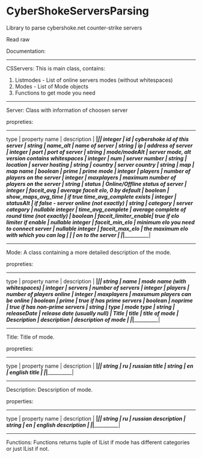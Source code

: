 # CyberShokeServersParsing
Library to parse cybershoke.net counter-strike servers

Read raw


Documentation:
______________________________________________________________________________________________

CSServers:
This is main class, contains: 
1) Listmodes - List of online servers modes (without whitespaces)
2) Modes - List of Mode objects
3) Functions to get mode you need

______________________________________________________________________________________________

Server:
Class with information of choosen server

propreties:
______________________________________________________________________________________________
type              |  property name        |    description                                   |
__________________|_______________________|__________________________________________________|
integer           |  id				            |    cybershoke id of this server                  |
string            |  name_alt             |    name of server                                |
string            |  ip                   |    address of server                             |
integer           |  port                 |    port of server                                |
string            |  mode/modeAlt         |    server mode, alt version contains whitespaces |
integer           |  num                  |    server number                                 |
string            |  location             |    server hosting                                |
string            |  country              |    server country                                |
string            |  map                  |    map name                                      |
boolean           |  prime                |    prime mode                                    |
integer           |  players              |    number of players on the server               |
integer           |  maxplayers           |    maximum number of players on the server       |
string            |  status               |    Online/Offline status of server               |
integer           |  faceit_avg           |    average faceit elo, 0 by default              |
boolean           |  show_maps_avg_time   |    if true time_avg_complete exists              |
integer           |  statusAlt            |    if false - server online (not exactly)        |
string            |  category             |    server category                               |
nullable integer  |  time_avg_complete    |    average complete of round time (not exactly)  |
boolean           |  faceit_limiter_enable|    true if elo limiter if enable                 |
nullable integer  |  faceit_min_elo       |    minimum elo you need to connect server        |
nullable integer  |  faceit_max_elo       |    the maximum elo with which you can log        |
                  |                       |    on to the server                              |
__________________|_______________________|__________________________________________________|


______________________________________________________________________________________________

Mode:
A class containing a more detailed description of the mode.

propreties:
______________________________________________________________________________________________
type              |  property name        |    description                                   |
__________________|_______________________|__________________________________________________|
string            |  name                 |    mode name (with whitespaces)                  |
integer           |  servers              |    number of servers                             |
integer           |  players              |    number of players online                      |
integer           |  maxplayers           |    maxumum players can be online                 |
boolean           |  prime                |    true if has prime servers                     |
boolean           |  noprime              |    true if has non-prime servers                 |
string            |  type                 |    mode type                                     |
string            |  releaseDate          |    release date (usually null)                   |
Title             |  title                |    title of mode                                 |
Description       |  description          |    description of mode                           |
__________________|_______________________|__________________________________________________|


______________________________________________________________________________________________

Title:
Title of mode.

propreties:
______________________________________________________________________________________________
type              |  property name        |    description                                   |
__________________|_______________________|__________________________________________________|
string            |  ru                   |    russian title                                 |
string            |  en                   |    english title                                 |
__________________|_______________________|__________________________________________________|


______________________________________________________________________________________________

Description:
Descsription of mode.

properties:
______________________________________________________________________________________________
type              |  property name        |    description                                   |
__________________|_______________________|__________________________________________________|
string            |  ru                   |    russian description                           |
string            |  en                   |    english description                           |
__________________|_______________________|__________________________________________________|


______________________________________________________________________________________________

Functions:
Functions returns tuple of IList<Server> if mode has different categories or just IList<Server> if not.
